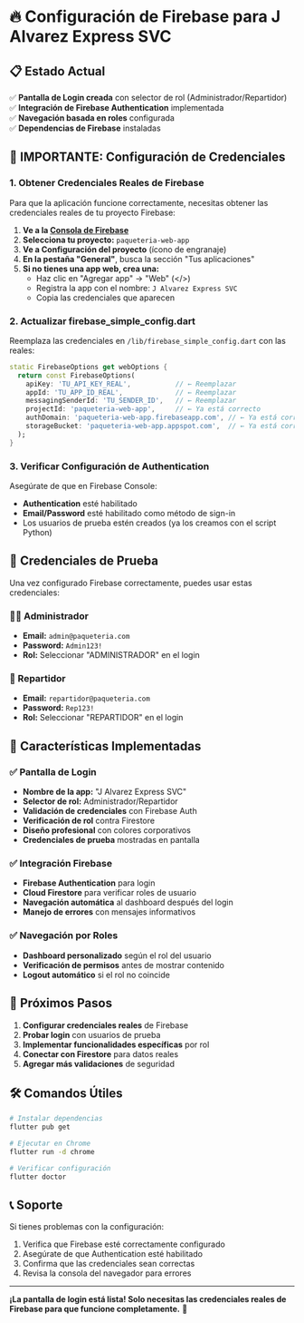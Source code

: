 # 🔥 Configuración de Firebase para J Alvarez Express SVC

## 📋 Estado Actual
✅ **Pantalla de Login creada** con selector de rol (Administrador/Repartidor)  
✅ **Integración de Firebase Authentication** implementada  
✅ **Navegación basada en roles** configurada  
✅ **Dependencias de Firebase** instaladas  

## 🚨 IMPORTANTE: Configuración de Credenciales

### 1. Obtener Credenciales Reales de Firebase

Para que la aplicación funcione correctamente, necesitas obtener las credenciales reales de tu proyecto Firebase:

1. **Ve a la [Consola de Firebase](https://console.firebase.google.com/)**
2. **Selecciona tu proyecto:** `paqueteria-web-app`
3. **Ve a Configuración del proyecto** (ícono de engranaje)
4. **En la pestaña "General"**, busca la sección "Tus aplicaciones"
5. **Si no tienes una app web, crea una:**
   - Haz clic en "Agregar app" → "Web" (</>)
   - Registra la app con el nombre: `J Alvarez Express SVC`
   - Copia las credenciales que aparecen

### 2. Actualizar firebase_simple_config.dart

Reemplaza las credenciales en `/lib/firebase_simple_config.dart` con las reales:

```dart
static FirebaseOptions get webOptions {
  return const FirebaseOptions(
    apiKey: 'TU_API_KEY_REAL',           // ← Reemplazar
    appId: 'TU_APP_ID_REAL',             // ← Reemplazar  
    messagingSenderId: 'TU_SENDER_ID',   // ← Reemplazar
    projectId: 'paqueteria-web-app',     // ← Ya está correcto
    authDomain: 'paqueteria-web-app.firebaseapp.com', // ← Ya está correcto
    storageBucket: 'paqueteria-web-app.appspot.com',  // ← Ya está correcto
  );
}
```

### 3. Verificar Configuración de Authentication

Asegúrate de que en Firebase Console:
- **Authentication** esté habilitado
- **Email/Password** esté habilitado como método de sign-in
- Los usuarios de prueba estén creados (ya los creamos con el script Python)

## 🧪 Credenciales de Prueba

Una vez configurado Firebase correctamente, puedes usar estas credenciales:

### 👨‍💼 Administrador
- **Email:** `admin@paqueteria.com`
- **Password:** `Admin123!`
- **Rol:** Seleccionar "ADMINISTRADOR" en el login

### 🚚 Repartidor  
- **Email:** `repartidor@paqueteria.com`
- **Password:** `Rep123!`
- **Rol:** Seleccionar "REPARTIDOR" en el login

## 🎯 Características Implementadas

### ✅ Pantalla de Login
- **Nombre de la app:** "J Alvarez Express SVC"
- **Selector de rol:** Administrador/Repartidor
- **Validación de credenciales** con Firebase Auth
- **Verificación de rol** contra Firestore
- **Diseño profesional** con colores corporativos
- **Credenciales de prueba** mostradas en pantalla

### ✅ Integración Firebase
- **Firebase Authentication** para login
- **Cloud Firestore** para verificar roles de usuario
- **Navegación automática** al dashboard después del login
- **Manejo de errores** con mensajes informativos

### ✅ Navegación por Roles
- **Dashboard personalizado** según el rol del usuario
- **Verificación de permisos** antes de mostrar contenido
- **Logout automático** si el rol no coincide

## 🚀 Próximos Pasos

1. **Configurar credenciales reales** de Firebase
2. **Probar login** con usuarios de prueba
3. **Implementar funcionalidades específicas** por rol
4. **Conectar con Firestore** para datos reales
5. **Agregar más validaciones** de seguridad

## 🛠️ Comandos Útiles

```bash
# Instalar dependencias
flutter pub get

# Ejecutar en Chrome
flutter run -d chrome

# Verificar configuración
flutter doctor
```

## 📞 Soporte

Si tienes problemas con la configuración:
1. Verifica que Firebase esté correctamente configurado
2. Asegúrate de que Authentication esté habilitado
3. Confirma que las credenciales sean correctas
4. Revisa la consola del navegador para errores

---

**¡La pantalla de login está lista! Solo necesitas las credenciales reales de Firebase para que funcione completamente.** 🎉


